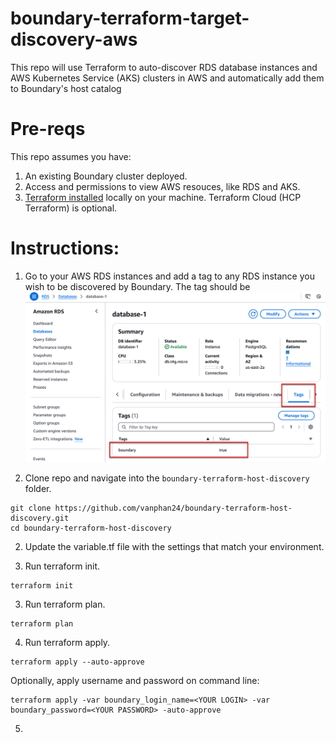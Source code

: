 # boundary-terraform-target-discovery-aws
This repo will use Terraform to auto-discover RDS database instances and AWS Kubernetes Service (AKS) clusters in AWS and automatically add them to Boundary's host catalog

# Pre-reqs

This repo assumes you have: 
1. An existing Boundary cluster deployed.
2. Access and permissions to view AWS resouces, like RDS and AKS.
3. [Terraform installed](https://developer.hashicorp.com/terraform/install) locally on your machine. Terraform Cloud (HCP Terraform) is optional.

# Instructions:

1. Go to your AWS RDS instances and add a tag to any RDS instance you wish to be discovered by Boundary. The tag should be 
![image](https://github.com/vanphan24/boundary-terraform-host-discovery/blob/main/images/2024-12-06_12-16-59.png)



1. Clone repo and navigate into the `boundary-terraform-host-discovery` folder.

```
git clone https://github.com/vanphan24/boundary-terraform-host-discovery.git
cd boundary-terraform-host-discovery
```

2. Update the variable.tf file with the settings that match your environment. 

2. Run terraform init.

```
terraform init
```


3. Run terraform plan.

```
terraform plan
```

4. Run terraform apply.

```
terraform apply --auto-approve 
```
Optionally, apply username and password on command line:

```
terraform apply -var boundary_login_name=<YOUR LOGIN> -var boundary_password=<YOUR PASSWORD> -auto-approve 
```

5. 
